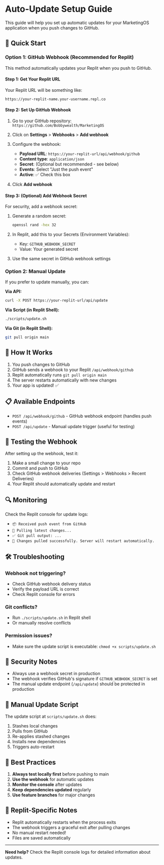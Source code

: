 # Auto-Update Setup Guide

This guide will help you set up automatic updates for your MarketingOS application when you push changes to GitHub.

## 🚀 Quick Start

### Option 1: GitHub Webhook (Recommended for Replit)

This method automatically updates your Replit when you push to GitHub.

#### Step 1: Get Your Replit URL
Your Replit URL will be something like:
```
https://your-replit-name.your-username.repl.co
```

#### Step 2: Set Up GitHub Webhook

1. Go to your GitHub repository: `https://github.com/Bobbywealth/MarketingOS`
2. Click on **Settings** > **Webhooks** > **Add webhook**
3. Configure the webhook:
   - **Payload URL**: `https://your-replit-url/api/webhook/github`
   - **Content type**: `application/json`
   - **Secret**: (Optional but recommended - see below)
   - **Events**: Select "Just the push event"
   - **Active**: ✅ Check this box

4. Click **Add webhook**

#### Step 3: (Optional) Add Webhook Secret

For security, add a webhook secret:

1. Generate a random secret:
   ```bash
   openssl rand -hex 32
   ```

2. In Replit, add this to your Secrets (Environment Variables):
   - Key: `GITHUB_WEBHOOK_SECRET`
   - Value: Your generated secret

3. Use the same secret in GitHub webhook settings

### Option 2: Manual Update

If you prefer to update manually, you can:

**Via API:**
```bash
curl -X POST https://your-replit-url/api/update
```

**Via Script (in Replit Shell):**
```bash
./scripts/update.sh
```

**Via Git (in Replit Shell):**
```bash
git pull origin main
```

## 🔄 How It Works

1. You push changes to GitHub
2. GitHub sends a webhook to your Replit `/api/webhook/github`
3. Replit automatically runs `git pull origin main`
4. The server restarts automatically with new changes
5. Your app is updated! ✅

## 📋 Available Endpoints

- `POST /api/webhook/github` - GitHub webhook endpoint (handles push events)
- `POST /api/update` - Manual update trigger (useful for testing)

## 🧪 Testing the Webhook

After setting up the webhook, test it:

1. Make a small change to your repo
2. Commit and push to GitHub
3. Check GitHub webhook deliveries (Settings > Webhooks > Recent Deliveries)
4. Your Replit should automatically update and restart

## 🔍 Monitoring

Check the Replit console for update logs:
- `📦 Received push event from GitHub`
- `🔄 Pulling latest changes...`
- `✅ Git pull output: ...`
- `🔄 Changes pulled successfully. Server will restart automatically.`

## 🛠️ Troubleshooting

### Webhook not triggering?
- Check GitHub webhook delivery status
- Verify the payload URL is correct
- Check Replit console for errors

### Git conflicts?
- Run `./scripts/update.sh` in Replit shell
- Or manually resolve conflicts

### Permission issues?
- Make sure the update script is executable: `chmod +x scripts/update.sh`

## 🔐 Security Notes

- Always use a webhook secret in production
- The webhook verifies GitHub's signature if `GITHUB_WEBHOOK_SECRET` is set
- The manual update endpoint (`/api/update`) should be protected in production

## 📝 Manual Update Script

The update script at `scripts/update.sh` does:
1. Stashes local changes
2. Pulls from GitHub
3. Re-applies stashed changes
4. Installs new dependencies
5. Triggers auto-restart

## 🎯 Best Practices

1. **Always test locally first** before pushing to main
2. **Use the webhook** for automatic updates
3. **Monitor the console** after updates
4. **Keep dependencies updated** regularly
5. **Use feature branches** for major changes

## 📱 Replit-Specific Notes

- Replit automatically restarts when the process exits
- The webhook triggers a graceful exit after pulling changes
- No manual restart needed!
- Files are saved automatically

---

**Need help?** Check the Replit console logs for detailed information about updates.

